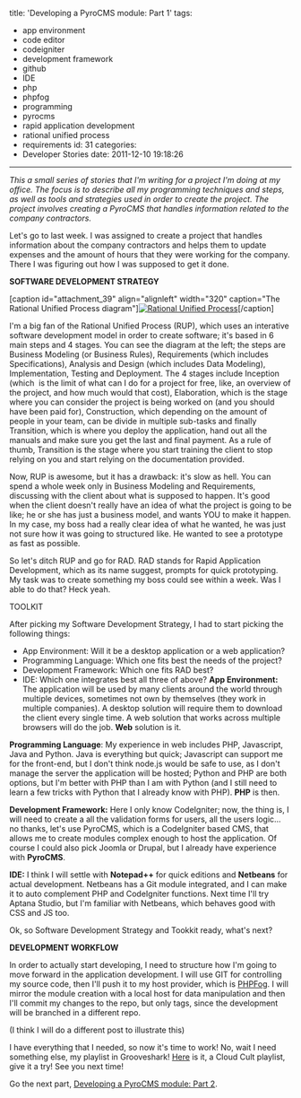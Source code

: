 title: 'Developing a PyroCMS module: Part 1'
tags:
  - app environment
  - code editor
  - codeigniter
  - development framework
  - github
  - IDE
  - php
  - phpfog
  - programming
  - pyrocms
  - rapid application development
  - rational unified process
  - requirements
id: 31
categories:
  - Developer Stories
date: 2011-12-10 19:18:26
---

_This a small series of stories that I'm writing for a project I'm doing at my office. The focus is to describe all my programming techniques and steps, as well as tools and strategies used in order to create the project. The project involves creating a PyroCMS that handles information related to the company contractors._

Let's go to last week. I was assigned to create a project that handles information about the company contractors and helps them to update expenses and the amount of hours that they were working for the company. There I was figuring out how I was supposed to get it done.

**SOFTWARE DEVELOPMENT STRATEGY**

[caption id="attachment_39" align="alignleft" width="320" caption="The Rational Unified Process diagram"][![Rational Unified Process](http://jjperezaguinaga.files.wordpress.com/2011/12/rup.gif "RUP")](http://jjperezaguinaga.files.wordpress.com/2011/12/rup.gif)[/caption]

I'm a big fan of the Rational Unified Process (RUP), which uses an interative software development model in order to create software; it's based in 6 main steps and 4 stages. You can see the diagram at the left; the steps are Business Modeling (or Business Rules), Requirements (which includes Specifications), Analysis and Design (which includes Data Modeling), Implementation, Testing and Deployment. The 4 stages include Inception (which  is the limit of what can I do for a project for free, like, an overview of the project, and how much would that cost), Elaboration, which is the stage where you can consider the project is being worked on (and you should have been paid for), Construction, which depending on the amount of people in your team, can be divide in multiple sub-tasks and finally Transition, which is where you deploy the application, hand out all the manuals and make sure you get the last and final payment. As a rule of thumb, Transition is the stage where you start training the client to stop relying on you and start relying on the documentation provided.

Now, RUP is awesome, but it has a drawback: it's slow as hell. You can spend a whole week only in Business Modeling and Requirements, discussing with the client about what is supposed to happen. It's good when the client doesn't really have an idea of what the project is going to be like; he or she has just a business model, and wants YOU to make it happen. In my case, my boss had a really clear idea of what he wanted, he was just not sure how it was going to structured like. He wanted to see a prototype as fast as possible.

So let's ditch RUP and go for RAD. RAD stands for Rapid Application Development, which as its name suggest, prompts for quick prototyping. My task was to create something my boss could see within a week. Was I able to do that? Heck yeah.

TOOLKIT

After picking my Software Development Strategy, I had to start picking the following things:

*   App Environment: Will it be a desktop application or a web application?
*   Programming Language: Which one fits best the needs of the project?
*   Development Framework: Which one fits RAD best?
*   IDE: Which one integrates best all three of above?
**App Environment:** The application will be used by many clients around the world through multiple devices, sometimes not own by themselves (they work in multiple companies). A desktop solution will require them to download the client every single time. A web solution that works across multiple browsers will do the job. **Web** solution is it.

**Programming Language**: My experience in web includes PHP, Javascript, Java and Python. Java is everything but quick; Javascript can support me for the front-end, but I don't think node.js would be safe to use, as I don't manage the server the application will be hosted; Python and PHP are both options, but I'm better with PHP than I am with Python (and I still need to learn a few tricks with Python that I already know with PHP). **PHP** is then.

**Development Framework:** Here I only know CodeIgniter; now, the thing is, I will need to create a all the validation forms for users, all the users logic... no thanks, let's use PyroCMS, which is a CodeIgniter based CMS, that allows me to create modules complex enough to host the application. Of course I could also pick Joomla or Drupal, but I already have experience with **PyroCMS**.

**IDE:** I think I will settle with **Notepad++** for quick editions and **Netbeans** for actual development. Netbeans has a Git module integrated, and I can make it to auto complement PHP and CodeIgniter functions. Next time I'll try Aptana Studio, but I'm familiar with Netbeans, which behaves good with CSS and JS too.

Ok, so Software Development Strategy and Tookkit ready, what's next?

**DEVELOPMENT WORKFLOW**

In order to actually start developing, I need to structure how I'm going to move forward in the application development. I will use GIT for controlling my source code, then I'll push it to my host provider, which is [PHPFog](https://phpfog.com "Php Fog Cloud Hosting "). I will mirror the module creation with a local host for data manipulation and then I'll commit my changes to the repo, but only tags, since the development will be branched in a different repo.

(I think I will do a different post to illustrate this)

I have everything that I needed, so now it's time to work! No, wait I need something else, my playlist in Grooveshark! [Here](http://tinysong.com/p/2pkRH "Grooveshark Cloud Cult") is it, a Cloud Cult playlist, give it a try! See you next time!

Go the next part, [Developing a PyroCMS module: Part 2](http://jjperezaguinaga.wordpress.com/2011/12/11/developing-a-pyrocms-module-part-2/ "Developing a PyroCMS module").